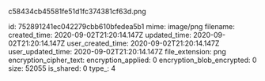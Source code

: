 c58434cb45581fe51d1fc374381cf63d.png

id: 752891241ec042279cbb610bfedea5b1
mime: image/png
filename: 
created_time: 2020-09-02T21:20:14.147Z
updated_time: 2020-09-02T21:20:14.147Z
user_created_time: 2020-09-02T21:20:14.147Z
user_updated_time: 2020-09-02T21:20:14.147Z
file_extension: png
encryption_cipher_text: 
encryption_applied: 0
encryption_blob_encrypted: 0
size: 52055
is_shared: 0
type_: 4